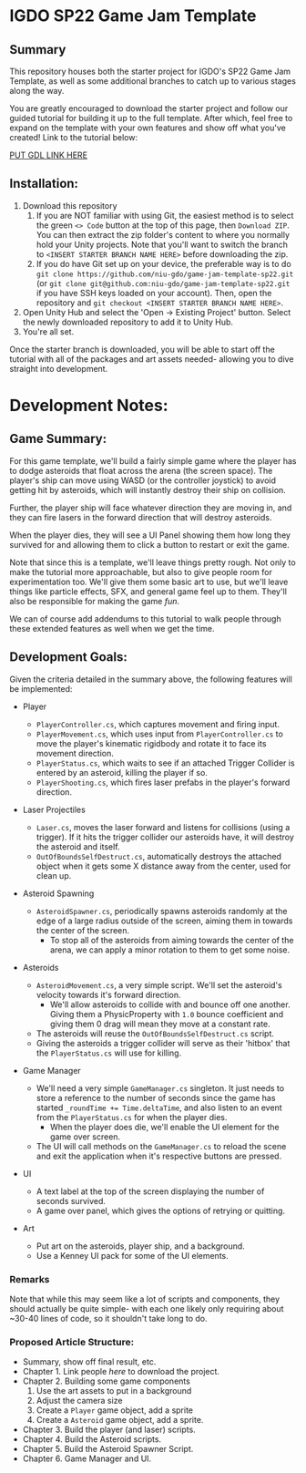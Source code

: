 # IGDO SP22 Game Jam Template

## Summary

This repository houses both the starter project for IGDO's SP22 Game Jam Template, as well as some additional branches to catch up to various stages along the way.

You are greatly encouraged to download the starter project and follow our guided tutorial for building it up to the full template. After which, feel free to expand on the template with your own features and show off what you've created! Link to the tutorial below:

[PUT GDL LINK HERE]()

## Installation:
1. Download this repository
    1. If you are NOT familiar with using Git, the easiest method is to select the green `<> Code` button at the top of this page, then `Download ZIP`. You can then extract the zip folder's content to where you normally hold your Unity projects. Note that you'll want to switch the branch to `<INSERT STARTER BRANCH NAME HERE>` before downloading the zip.
    2. If you do have Git set up on your device, the preferable way is to do `git clone https://github.com/niu-gdo/game-jam-template-sp22.git` (or `git clone git@github.com:niu-gdo/game-jam-template-sp22.git` if you have SSH keys loaded on your account). Then, open the repository and `git checkout <INSERT STARTER BRANCH NAME HERE>`.
2. Open Unity Hub and select the 'Open -> Existing Project' button. Select the newly downloaded repository to add it to Unity Hub.
3. You're all set.

Once the starter branch is downloaded, you will be able to start off the tutorial with all of the packages and art assets needed- allowing you to dive straight into development.


# Development Notes:
## Game Summary:
For this game template, we'll build a fairly simple game where the player has to dodge asteroids that float across the arena (the screen space). The player's ship can move using WASD (or the controller joystick) to avoid getting hit by asteroids, which will instantly destroy their ship on collision.

Further, the player ship will face whatever direction they are moving in, and they can fire lasers in the forward direction that will destroy asteroids.

When the player dies, they will see a UI Panel showing them how long they survived for and allowing them to click a button to restart or exit the game.

Note that since this is a template, we'll leave things pretty rough. Not only to make the tutorial more approachable, but also to give people room for experimentation too. We'll give them some basic art to use, but we'll leave things like particle effects, SFX, and general game feel up to them. They'll also be responsible for making the game *fun*.

We can of course add addendums to this tutorial to walk people through these extended features as well when we get the time.

## Development Goals:
Given the criteria detailed in the summary above, the following features will be implemented:

* Player
    * `PlayerController.cs`, which captures movement and firing input.
    * `PlayerMovement.cs`, which uses input from `PlayerController.cs` to move the player's kinematic rigidbody and rotate it to face its movement direction.
    * `PlayerStatus.cs`, which waits to see if an attached Trigger Collider is entered by an asteroid, killing the player if so.
    * `PlayerShooting.cs`, which fires laser prefabs in the player's forward direction.

* Laser Projectiles
    * `Laser.cs`, moves the laser forward and listens for collisions (using a trigger). If it hits the trigger collider our asteroids have, it will destroy the asteroid and itself.
    * `OutOfBoundsSelfDestruct.cs`, automatically destroys the attached object when it gets some X distance away from the center, used for clean up.

* Asteroid Spawning
    * `AsteroidSpawner.cs`, periodically spawns asteroids randomly at the edge of a large radius outside of the screen, aiming them in towards the center of the screen.
        * To stop all of the asteroids from aiming towards the center of the arena, we can apply a minor rotation to them to get some noise.

* Asteroids

    * `AsteroidMovement.cs`, a very simple script. We'll set the asteroid's velocity towards it's forward direction.
        * We'll allow asteroids to collide with and bounce off one another. Giving them a PhysicProperty with `1.0` bounce coefficient and giving them 0 drag will mean they move at a constant rate.
    * The asteroids will reuse the `OutOfBoundsSelfDestruct.cs` script.
    * Giving the asteroids a trigger collider will serve as their 'hitbox' that the `PlayerStatus.cs` will use for killing.

* Game Manager
    * We'll need a very simple `GameManager.cs` singleton. It just needs to store a reference to the number of seconds since the game has started `_roundTime += Time.deltaTime`, and also listen to an event from the `PlayerStatus.cs` for when the player dies.
        * When the player does die, we'll enable the UI element for the game over screen.
    * The UI will call methods on the `GameManager.cs` to reload the scene and exit the application when it's respective buttons are pressed.

* UI
    * A text label at the top of the screen displaying the number of seconds survived.
    * A game over panel, which gives the options of retrying or quitting.

* Art
    * Put art on the asteroids, player ship, and a background.
    * Use a Kenney UI pack for some of the UI elements.

### Remarks
Note that while this may seem like a lot of scripts and components, they should actually be quite simple- with each one likely only requiring about ~30-40 lines of code, so it shouldn't take long to do.

### Proposed Article Structure:
* Summary, show off final result, etc.
* Chapter 1. Link people *here* to download the project.
* Chapter 2. Building some game components
    1. Use the art assets to put in a background
    2. Adjust the camera size
    3. Create a `Player` game object, add a sprite
    4. Create a `Asteroid` game object, add a sprite.
* Chapter 3. Build the player (and laser) scripts.
* Chapter 4. Build the Asteroid scripts.
* Chapter 5. Build the Asteroid Spawner Script.
* Chapter 6. Game Manager and UI.
